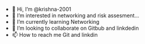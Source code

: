 - 👋 Hi, I’m @krishna-2001
- 👀 I’m interested in networking and risk assesment...
- 🌱 I’m currently learning Networking
- 💞️ I’m looking to collaborate on Gitbub and linkdedin
- 📫 How to reach me Git and linkdin

<!---
krishna-2001/krishna-2001 is a ✨ special ✨ repository because its `README.md` (this file) appears on your GitHub profile.
You can click the Preview link to take a look at your changes.
--->
